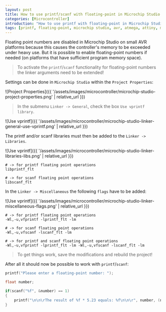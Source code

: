 ```yaml
---
layout: post
title: How to use printf/scanf with floating-point in Microchip Studio
categories: [Microcontroller]
introduction: "How to use printf with floating-point in Microchip Studio"
tags: [printf, floating-point, microchip studio, avr, atmega, attiny, microcontroller]
---
```


Floating point numbers are disabled in Microchip Studio on small AVR platforms because this causes the controller's memory to be exceeded under heavy use. But it is possible to enable floating-point numbers if needed (on platforms that have sufficient program memory space).

> To activate the `printf`/`scanf` functionality for floating-point numbers the linker arguments need to be extended!

Settings can be done in `Microchip Studio` within the `Project Properties`:

![Project Properties]({{ '/assets/images/microcontroller/microchip-studio-project-properties.png' | relative_url }})

> In the submenu `Linker -> General`, check the box `Use vprintf library`.

![Use vprintf]({{ '/assets/images/microcontroller/microchip-studio-linker-general-use-vprintf.png' | relative_url }})

The printf and/or scanf libraries must then be added to the `Linker -> Libraries`.

![Use vprintf]({{ '/assets/images/microcontroller/microchip-studio-linker-libraries-libs.png' | relative_url }})

```
# -> for printf floating point operations
libprintf_flt

# -> for scanf floating point operations
libscanf_flt
```

In the `Linker -> Miscellaneous` the following `flags` have to be added:

![Use vprintf]({{ '/assets/images/microcontroller/microchip-studio-linker-miscellaneous-flags.png' | relative_url }})

```
# -> for printf floating point operations
-Wl,-u,vfprintf -lprintf_flt -lm

# -> for scanf floating point operations
-Wl,-u,vfscanf -lscanf_flt -lm

# -> for printf and scanf floating point operations
-Wl,-u,vfprintf -lprintf_flt -lm -Wl,-u,vfscanf -lscanf_flt -lm
```

> To get things work, save the modifications and rebuild the project!

After all it should now be possible to work with `printf`/`scanf`:

```c
printf("Please enter a floating-point number: ");

float number;

if(scanf("%f", &number) == 1)
{
    printf("\n\n\rThe result of %f * 5.23 equals: %f\n\n\r", number, (number * 5.23));
}
```
